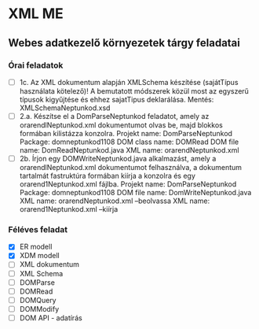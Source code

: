 # XML ME

## Webes adatkezelő környezetek tárgy feladatai

### Órai feladatok

- [ ] 1c. Az XML dokumentum alapján XMLSchema készítése (sajátTípus használata kötelező)! A bemutatott módszerek közül most az egyszerű típusok kigyűjtése és ehhez sajatTipus deklarálása. Mentés: XMLSchemaNeptunkod.xsd
- [ ] 2.a. Készítse el a DomParseNeptunkod feladatot, amely az orarendlNeptunkod.xml dokumentumot olvas be, majd blokkos formában kilistázza konzolra. Projekt name: DomParseNeptunkod Package: domneptunkod1108 DOM class name: DOMRead DOM file name: DomReadNeptunkod.java XML name: orarendNeptunkod.xml
- [ ] 2b. Írjon egy DOMWriteNeptunkod.java alkalmazást, amely a orarendlNeptunkod.xml dokumentumot felhasználva, a dokumentum tartalmát fastruktúra formában kiírja a konzolra és egy orarend1Neptunkod.xml fájlba. Projekt name: DomParseNeptunkod Package: domneptunkod1108 DOM file name: DomWriteNeptunkod.java XML name: orarendNeptunkod.xml –beolvassa XML name: orarend1Neptunkod.xml –kiírja

### Féléves feladat

- [x] ER modell
- [x] XDM modell
- [ ] XML dokumentum
- [ ] XML Schema
- [ ] DOMParse
- [ ] DOMRead
- [ ] DOMQuery
- [ ] DOMModify
- [ ] DOM API - adatírás